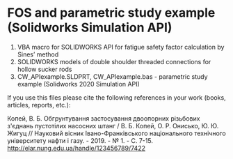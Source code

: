 # FOS and parametric study example (Solidworks Simulation API)
1. VBA macro for SOLIDWORKS API for fatigue safety factor calculation by Sines’ method
2. SOLIDWORKS models of double shoulder threaded connections for hollow sucker rods
3. CW_APIexample.SLDPRT, CW_APIexample.bas - parametric study example (Solidworks 2020 Simulation API)

If you use this files please cite the following references in your work (books, articles, reports, etc.):

Копей, В. Б. Обгрунтування застосування двоопорних різьбових з'єднань пустотілих насосних штанг / В. Б. Копей, О. Р. Онисько, Ю. Ю. Жигуц // Науковий вісник Івано-Франківського національного технічного університету нафти і газу. - 2019. - № 1. - С. 7-15. http://elar.nung.edu.ua/handle/123456789/7422
